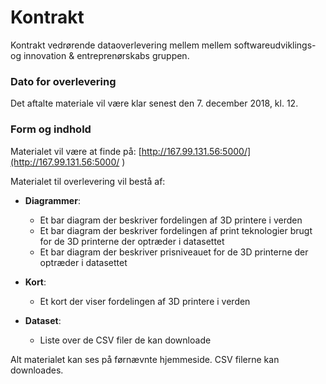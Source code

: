 # Kontrakt 

Kontrakt vedrørende dataoverlevering mellem mellem softwareudviklings- og innovation & entreprenørskabs gruppen.

### Dato for overlevering
Det aftalte materiale vil være klar senest den 7. december 2018, kl. 12.

### Form og indhold

Materialet vil være at finde på:
[http://167.99.131.56:5000/](http://167.99.131.56:5000/ )

Materialet til overlevering vil bestå af: 
* **Diagrammer**:
  * Et bar diagram der beskriver fordelingen af 3D printere i verden
  * Et bar diagram der beskriver fordelingen af print teknologier brugt for de 3D printerne der optræder i datasettet
  * Et bar diagram der beskriver prisniveauet for de 3D printerne der optræder i datasettet
  
* **Kort**: 
  * Et kort der viser fordelingen af 3D printere i verden
  
* **Dataset**:
  * Liste over de CSV filer de kan downloade
  
Alt materialet kan ses på førnævnte hjemmeside. 
CSV filerne kan downloades. 
